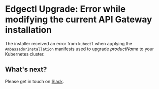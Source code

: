 # Edgectl Upgrade: Error while modifying the current API Gateway installation

The installer received an error from `kubectl` when applying the `AmbassadorInstallation`
manifests used to upgrade $productName$ to your Kubernetes cluster.

## What's next?

Please get in touch on [Slack](https://a8r.io/Slack).
